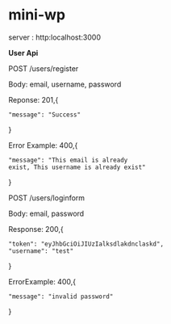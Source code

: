 # mini-wp

server : http:localhost:3000

**User Api**

POST /users/register

Body: email, username, password

Reponse: 201,{

    "message": "Success"

}

Error Example: 400,{

    "message": "This email is already
    exist, This username is already exist"

}


POST /users/loginform

Body: email, password

Response: 200,{

    "token": "eyJhbGciOiJIUzIalksdlakdnclaskd",
    "username": "test"

}

ErrorExample: 400,{

    "message": "invalid password"

}
